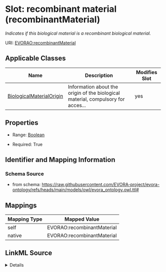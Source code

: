 

# Slot: recombinant material (recombinantMaterial)


_Indicates if this biological material is a recombinant biological material._





URI: [EVORAO:recombinantMaterial](https://raw.githubusercontent.com/EVORA-project/evora-ontology/refs/heads/main/models/owl/evora_ontology.owl.ttl#recombinantMaterial)



<!-- no inheritance hierarchy -->





## Applicable Classes

| Name | Description | Modifies Slot |
| --- | --- | --- |
| [BiologicalMaterialOrigin](BiologicalMaterialOrigin.md) | Information about the origin of the biological material, compulsory for acces... |  yes  |







## Properties

* Range: [Boolean](Boolean.md)

* Required: True





## Identifier and Mapping Information







### Schema Source


* from schema: https://raw.githubusercontent.com/EVORA-project/evora-ontology/refs/heads/main/models/owl/evora_ontology.owl.ttl#




## Mappings

| Mapping Type | Mapped Value |
| ---  | ---  |
| self | EVORAO:recombinantMaterial |
| native | EVORAO:recombinantMaterial |




## LinkML Source

<details>
```yaml
name: recombinantMaterial
description: Indicates if this biological material is a recombinant biological material.
title: recombinant material
from_schema: https://raw.githubusercontent.com/EVORA-project/evora-ontology/refs/heads/main/models/owl/evora_ontology.owl.ttl#
rank: 1000
ifabsent: 'false'
alias: recombinantMaterial
domain_of:
- BiologicalMaterialOrigin
range: boolean
required: true
multivalued: false

```
</details>